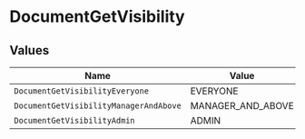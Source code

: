 # DocumentGetVisibility


## Values

| Name                                   | Value                                  |
| -------------------------------------- | -------------------------------------- |
| `DocumentGetVisibilityEveryone`        | EVERYONE                               |
| `DocumentGetVisibilityManagerAndAbove` | MANAGER_AND_ABOVE                      |
| `DocumentGetVisibilityAdmin`           | ADMIN                                  |